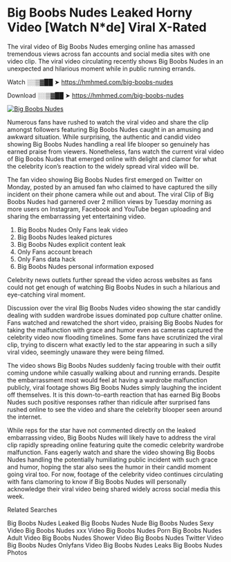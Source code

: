 ﻿# Big Boobs Nudes Leaked Horny Video [Watch N*de] Viral X-Rated

The viral video of ﻿Big Boobs Nudes emerging online has amassed tremendous views across fan accounts and social media sites with one video clip. The viral video circulating recently shows ﻿Big Boobs Nudes in an unexpected and hilarious moment while in public running errands. 

Watch ░░▒▓██ ➤ https://hmhmed.com/big-boobs-nudes

Download ░░▒▓██ ➤ https://hmhmed.com/big-boobs-nudes

[![Big Boobs Nudes](https://i.imgur.com/dJHk4Zq.gif)](https://hmhmed.com/big-boobs-nudes)

Numerous fans have rushed to watch the viral video and share the clip amongst followers featuring ﻿Big Boobs Nudes caught in an amusing and awkward situation. While surprising, the authentic and candid video showing ﻿Big Boobs Nudes handling a real life blooper so genuinely has earned praise from viewers. Nonetheless, fans watch the current viral video of ﻿Big Boobs Nudes that emerged online with delight and clamor for what the celebrity icon’s reaction to the widely spread viral video will be.

The fan video showing ﻿Big Boobs Nudes first emerged on Twitter on Monday, posted by an amused fan who claimed to have captured the silly incident on their phone camera while out and about. The viral Clip of ﻿Big Boobs Nudes had garnered over 2 million views by Tuesday morning as more users on Instagram, Facebook and YouTube began uploading and sharing the embarrassing yet entertaining video. 

1. ﻿Big Boobs Nudes Only Fans leak video
2. ﻿Big Boobs Nudes leaked pictures
3. ﻿Big Boobs Nudes explicit content leak
4. Only Fans account breach
5. Only Fans data hack
6. ﻿Big Boobs Nudes personal information exposed

Celebrity news outlets further spread the video across websites as fans could not get enough of watching ﻿Big Boobs Nudes in such a hilarious and eye-catching viral moment. 

Discussion over the viral ﻿Big Boobs Nudes video showing the star candidly dealing with sudden wardrobe issues dominated pop culture chatter online. Fans watched and rewatched the short video, praising ﻿Big Boobs Nudes for taking the malfunction with grace and humor even as cameras captured the celebrity video now flooding timelines. Some fans have scrutinized the viral clip, trying to discern what exactly led to the star appearing in such a silly viral video, seemingly unaware they were being filmed.

The video shows ﻿Big Boobs Nudes suddenly facing trouble with their outfit coming undone while casually walking about and running errands. Despite the embarrassment most would feel at having a wardrobe malfunction publicly, viral footage shows ﻿Big Boobs Nudes simply laughing the incident off themselves. It is this down-to-earth reaction that has earned ﻿Big Boobs Nudes such positive responses rather than ridicule after surprised fans rushed online to see the video and share the celebrity blooper seen around the internet.  

While reps for the star have not commented directly on the leaked embarrassing video, ﻿Big Boobs Nudes will likely have to address the viral clip rapidly spreading online featuring quite the comedic celebrity wardrobe malfunction. Fans eagerly watch and share the video showing ﻿Big Boobs Nudes handling the potentially humiliating public incident with such grace and humor, hoping the star also sees the humor in their candid moment going viral too. For now, footage of the celebrity video continues circulating with fans clamoring to know if ﻿Big Boobs Nudes will personally acknowledge their viral video being shared widely across social media this week.

Related Searches

﻿Big Boobs Nudes Leaked
﻿Big Boobs Nudes Nude
﻿Big Boobs Nudes Sexy Video
﻿Big Boobs Nudes xxx Video
﻿Big Boobs Nudes Porn
﻿Big Boobs Nudes Adult Video
﻿Big Boobs Nudes Shower Video
﻿Big Boobs Nudes Twitter Video
﻿Big Boobs Nudes Onlyfans Video
﻿Big Boobs Nudes Leaks
﻿Big Boobs Nudes Photos